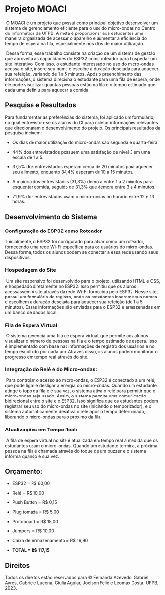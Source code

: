 # Projeto MOACI



​	O MOACI é um projeto que possui como principal objetivo desenvolver um sistema de gerenciamento eficiente para o uso do micro-ondas no Centro de Informática da UFPB. A meta é proporcionar aos estudantes uma maneira organizada de acessar o aparelho e aumentar a eficiência do tempo de espera na fila, especialmente nos dias de maior utilização. 

​	Dessa forma, esse trabalho consiste na criação de um sistema de gestão que aproveita as capacidades do ESP32 como roteador para hospedar um site interativo. Com isso, o estudante interessado no uso do micro-ondas acessa o site, insere seu nome e escolhe a duração desejada para aquecer sua refeição, variando de 1 a 5 minutos. Após o preenchimento das informações, o sistema direciona o estudante para uma fila de espera, onde ele pode visualizar quantas pessoas estão na fila e o tempo estimado que cada uma definiu para aquecer a comida. 



## Pesquisa e Resultados



Para fundamentar as preferências do sistema, foi aplicado um formulário, no qual entrevistou-se os alunos do CI para coletar informações relevantes que direcionaram o desenvolvimento do projeto. Os principais resultados da pesquisa incluem: 

- Os dias de maior utilização do micro-ondas são segunda e quarta-feira. 

- 44% dos entrevistados possuem uma satisfação de nível 3 em uma escala de 1 a 5. 

- 37,5% dos entrevistados esperam cerca de 20 minutos para aquecer seu alimento, enquanto 34,4% esperam de 10 a 15 minutos. 

- A maioria dos entrevistados (31,3%) demora entre 1 a 2 minutos para esquentar comida, seguido de 31,3% que demora entre 3 a 4 minutos. 

- 71,9% dos entrevistados usam o micro-ondas no horário entre 12 e 13 horas. 



## Desenvolvimento do Sistema



### Configuração do ESP32 como Roteador

​	Inicialmente, o ESP32 foi configurado para atuar como um roteador, fornecendo uma rede Wi-Fi específica para os usuários do micro-ondas. Dessa forma, todos os alunos podem se conectar a essa rede usando seus dispositivos. 

### Hospedagem do Site

​	Um site responsivo foi desenvolvido para o projeto, utilizando HTML e CSS, e hospedado diretamente no ESP32. Isso permitiu que os alunos acessassem o site através da rede Wi-Fi fornecida pelo ESP32. Nesse site, possui um formulário de registro, onde os estudantes inserem seus nomes e escolhem a duração desejada para aquecer sua refeição (de 1 a 5 minutos). Essas informações são enviadas para o ESP32 e armazenadas em um banco de dados local. 

### Fila de Espera Virtual

​	O sistema gerencia uma fila de espera virtual, que permite aos alunos visualizar o número de pessoas na fila e o tempo estimado de espera. Isso é implementado com base nas informações de registro dos usuários e no tempo escolhido por cada um. Através disso, os alunos podem monitorar o progresso em tempo real através do site. 

### Integração do Relé e do Micro-ondas:

​	Para controlar o acesso ao micro-ondas, o ESP32 é conectado a um relé, que pode ligar e desligar a energia do micro-ondas. Quando um estudante atinge o topo da fila e é sua vez, o sistema ativa o relé para permitir que o micro-ondas seja usado. Assim, o sistema permite uma comunicação bidirecional entre o site e o ESP32. Isso significa que os estudantes podem registrar seu uso do micro-ondas no site (iniciando o temporizador), e o sistema automaticamente desativa o relé após o tempo determinado, liberando o micro-ondas para o próximo da fila. 

### Atualizações em Tempo Real:

​	A fila de espera virtual no site é atualizada em tempo real à medida que os estudantes usam o micro-ondas. Quando um estudante termina, a próxima pessoa na fila é chamada através do toque de um buzzer e o sistema informa quando é sua vez. 



## Orçamento:

- ESP32 = R$ 60,00 

- Relé = R$ 10,00 

- Push Button = R$ 0,15 

- Plug tomada = R$ 5,00 

- Protoboard = R$ 15,00 

- Jumpers ≅ R$ 10,00

- Caixa de Armazenamento = R$ 16,90
- **TOTAL = R$ 117,15**



## Direitos

Todos os direitos estão reservados para © Fernanda Azevedo, Gabriel Ayres, Gabriele Lucena, Giulia Aguiar, Joelson Felix e Leomax Costa. UFPB, 2023. 

